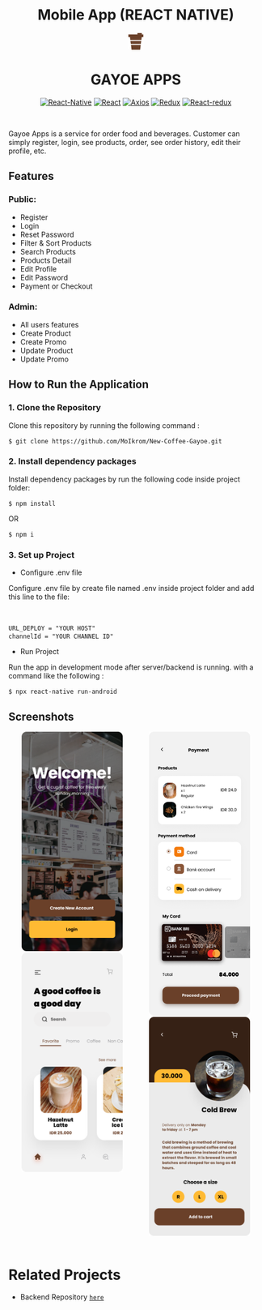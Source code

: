 <H1 align="center">Mobile App (REACT NATIVE)</H1>

<div align="center">
  <img src="src/assets/logo.png">
  <h1> GAYOE APPS</h1>

[![React-Native](https://img.shields.io/badge/REACTNATIVE-V0.69.1-%23d90c76cc?style=for-the-badge&logo=appveyor)](https://www.npmjs.com/package/react-native)
[![React](https://img.shields.io/badge/REACT-V18.0.0-%23d90c76cc?style=for-the-badge&logo=appveyor)](https://www.npmjs.com/package/react)
[![Axios](https://img.shields.io/badge/AXIOS-V0.27.2-%23d90c76cc?style=for-the-badge&logo=appveyor)](https://www.npmjs.com/package/axios)
[![Redux](https://img.shields.io/badge/REDUX-V4.2.0-%23d90c76cc?style=for-the-badge&logo=appveyor)](https://www.npmjs.com/package/redux)
[![React-redux](https://img.shields.io/badge/REACTREDUX-V8.0.2-%23d90c76cc?style=for-the-badge&logo=appveyor)](https://www.npmjs.com/package/react-redux)

<br/>

</div>

Gayoe Apps is a service for order food and beverages. Customer can simply register, login, see products, order, see order history, edit their profile, etc.

## Features

### Public:

- Register
- Login
- Reset Password
- Filter & Sort Products
- Search Products
- Products Detail
- Edit Profile
- Edit Password
- Payment or Checkout

### Admin:

- All users features
- Create Product
- Create Promo
- Update Product
- Update Promo

## How to Run the Application

### 1. Clone the Repository

Clone this repository by running the following command :

```
$ git clone https://github.com/MoIkrom/New-Coffee-Gayoe.git
```

### 2. Install dependency packages

Install dependency packages by run the following code inside project folder:

```
$ npm install
```

OR

```
$ npm i
```

### 3. Set up Project

- Configure .env file

Configure .env file by create file named .env inside project folder and add this line to the file:

<br/>

```
URL_DEPLOY = "YOUR HOST"
channelId = "YOUR CHANNEL ID"
```

- Run Project

Run the app in development mode after server/backend is running. with a command like the following :

```
$ npx react-native run-android
```

## Screenshots

<div style="display:flex" align="center">
<div>
<img width="200" src="src/assets/mobileApps/login.png" alt="login screen">
<img width="200" src="src/assets/mobileApps/homePage.png" alt="homePage screen">
</div>
<div>
<img width="200" src="src/assets/mobileApps/Payment.png" alt="Payment">
<img width="200" src="src/assets/mobileApps/productdetails.png" alt="productdetails">
</div>
</div>

<br/>

# Related Projects

- Backend Repository [`here`](https://github.com/MoIkrom/Coffee-Gayoe)
